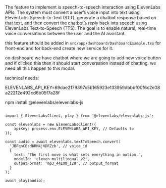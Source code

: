 
The feature to implement is speech-to-speech interaction using ElevenLabs APIs. The system must convert a user’s voice input into text using ElevenLabs Speech-to-Text (STT), generate a chatbot response based on that text, and then convert the chatbot’s reply back into speech using ElevenLabs Text-to-Speech (TTS). The goal is to enable natural, real-time voice conversations between the user and the AI assistant.


this feature should be added in ```src/app/dashboard/DashboardExample.tsx``` for front-end and for back-end create new service for it.

on dashboard we have chatbot where we are going to add new voice button and if clicked this then it should start conversation instead of chatting. we need all this happen to this modal.




technical needs:

ELEVENLABS_API_KEY=69dae2179397c5b165923e133959dbbbf00f6c2e08a22212e492cd6b05f7a28f

npm install @elevenlabs/elevenlabs-js

```

import { ElevenLabsClient, play } from '@elevenlabs/elevenlabs-js';

const elevenlabs = new ElevenLabsClient({
    apiKey: process.env.ELEVENLABS_API_KEY, // Defaults to 
});

const audio = await elevenlabs.textToSpeech.convert(
  'JBFqnCBsd6RMkjVDRZzb', // voice_id
  {
    text: 'The first move is what sets everything in motion.',
    modelId: 'eleven_multilingual_v2',
    outputFormat: 'mp3_44100_128', // output_format
  }
);

await play(audio);
```